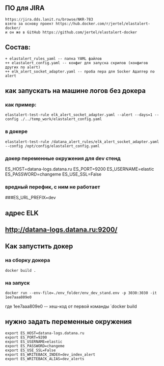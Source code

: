 ## ПО для JIRA 
    https://jira.dds.lanit.ru/browse/NKR-783
    взято за основу проект https://hub.docker.com/r/jertel/elastalert-docker/
    и он же в GitHub https://github.com/jertel/elastalert-docker
## Состав:
```
+ elastalert_rules_yaml -- папка YAML файлов
++ elastalert_config.yaml -- конфиг для запуска скрипов (конфигов других по alert)
++ elk_alert_socket_adapter.yaml -- проба пера для Socker Адаптер по alert
```

## как запускать на машине логов без докера
### как пример: 
```
elastalert-test-rule elk_alert_socket_adapter.yaml --alert --days=1 --config ./../temp_work/elastalert_config.yaml 
```
### в докере
```
elastalert-test-rule /datana_alert_rules/elk_alert_socket_adapter.yaml --config /opt/config/elastalert_config.yaml
```
 
### докер переменные окружения для dev стенд
ES_HOST=datana-logs.datana.ru
ES_PORT=9200
ES_USERNAME=elastic
ES_PASSWORD=changeme
ES_USE_SSL=False

### вредный перефик, с ним не работает
###ES_URL_PREFIX=dev

## адрес ELK
## http://datana-logs.datana.ru:9200/


## Как запустить докер
### на сборку докера
```
docker build .
```
### на запуск
```
docker run --env-file=./env_folder/env_dev_stand.env -p 3030:3030 -it 1ee7aaa809e0
```
где 1ee7aaa809e0 -- хеш-код от первой команды `docker build 

## нужно задать переменные окружения
```
export ES_HOST=datana-logs.datana.ru
export ES_PORT=9200
export ES_USERNAME=elastic
export ES_PASSWORD=changeme
export ES_USE_SSL=False
export ES_WRITEBACK_INDEX=dev_index_alert
export ES_WRITEBACK_ALIAS=dev_alerts
```